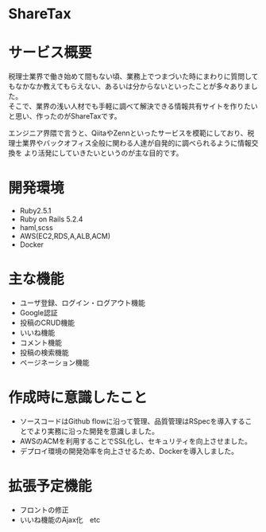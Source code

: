 # ShareTax
# サービス概要

税理士業界で働き始めて間もない頃、業務上でつまづいた時にまわりに質問してもなかなか教えてもらえない、あるいは分からないといったことが多々ありました。　　　　　　　　　　　　　　　　　　　　　　　　　　　　　　　　　　　　　　　　　　　　　　　　　　　　　　　　　　　　　　　　　　　　　　　　　　　　　　　　　　　　　
そこで、業界の浅い人材でも手軽に調べて解決できる情報共有サイトを作りたいと思い、作ったのがShareTaxです。

エンジニア界隈で言うと、QiitaやZennといったサービスを模範にしており、税理士業界やバックオフィス全般に関わる人達が自発的に調べられるように情報交換を
より活発にしていきたいというのが主な目的です。

# 開発環境

* Ruby2.5.1
* Ruby on Rails 5.2.4
* haml,scss
* AWS(EC2,RDS,A,ALB,ACM)
* Docker

# 主な機能

* ユーザ登録、ログイン・ログアウト機能
* Google認証
* 投稿のCRUD機能
* いいね機能
* コメント機能
* 投稿の検索機能
* ページネーション機能

# 作成時に意識したこと
* ソースコードはGithub flowに沿って管理、品質管理はRSpecを導入することでより実務に沿った開発を意識しました。
* AWSのACMを利用することでSSL化し、セキュリティを向上させました。
* デプロイ環境の開発効率を向上させるため、Dockerを導入しました。

# 拡張予定機能
* フロントの修正
* いいね機能のAjax化　etc
